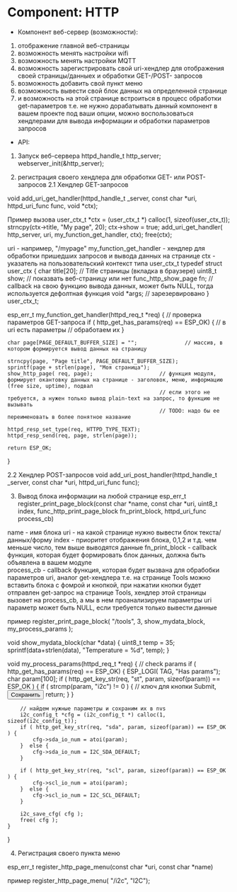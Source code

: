 # Component: HTTP

* Компонент веб-сервер (возможности):
1. отображение главной веб-страницы
2. возможность менять настройки wifi
3. возможность менять настройки MQTT
4. возможность зарегистрировать свой uri-хендлер для отображения своей страницы/данныех и обработки GET-/POST- запросов
5. возможность добавить свой пункт меню
6. возможность вывести свой блок данных на определенной странице
7. и возможность на этой странице встроиться в процесс обработки get-параметров
т.е. не нужно дорабатывать данный компонент в вашем проекте под ваши опции, можно воспользоваться хендлерами для вывода информации и обработки параметров запросов

* API:
1. Запуск веб-сервера
httpd_handle_t http_server;
webserver_init(&http_server);

2. регистрация своего хендлера для обработки GET- или POST- запросов
2.1 Хендлер GET-запросов 

void add_uri_get_handler(httpd_handle_t _server, const char *uri, httpd_uri_func func, void *ctx);

Пример вызова
    user_ctx_t *ctx = (user_ctx_t *) calloc(1, sizeof(user_ctx_t));
    strncpy(ctx->title, "My page", 20);
    ctx->show = true; 
    add_uri_get_handler( http_server, uri, my_function_get_handler, ctx); 
    free(ctx);

uri - например, "/mypage"
my_function_get_handler - хендлер для обработки пришедших запросов и вывода данных на странице
ctx - указатель на пользовательский контекст типа user_ctx_t
    typedef struct user_ctx {
        char title[20];                 // Title страницы (вкладка в браузере)
        uint8_t show;                   // показвать веб-страницу или нет
        func_http_show_page fn;         // callback на свою функцию вывода данных, может быть NULL, тогда используется дефолтная функция
        void *args;                     // зарезервировано
    } user_ctx_t;

esp_err_t my_function_get_handler(httpd_req_t *req)
{
    // проверка параметров GET-запроса
    if ( http_get_has_params(req) == ESP_OK) 
	{
        // в uri есть параметры
        // обработаем их
    }

    char page[PAGE_DEFAULT_BUFFER_SIZE] = "";               // массив, в котором формируется вывод данных на страницу

    strncpy(page, "Page title", PAGE_DEFAULT_BUFFER_SIZE);
    sprintf(page + strlen(page), "Моя страница");
    show_http_page( req, page);                     // функция модуля, формирует окантовку данных на странице - заголовок, меню, информацию (free size, uptime), подвал
                                                    // если этого не требуется, а нужен только вывод plain-text на запрос, то функцию не вызывать
                                                    // TODO: надо бы ее переименовать в более понятное название

    httpd_resp_set_type(req, HTTPD_TYPE_TEXT);
	httpd_resp_send(req, page, strlen(page)); 
     
    return ESP_OK;
}

2.2 Хендлер POST-запросов
void add_uri_post_handler(httpd_handle_t _server, const char *uri, httpd_uri_func func);

3. Вывод блока информации на любой странице
esp_err_t register_print_page_block(const char *name, const char *uri, uint8_t index, func_http_print_page_block fn_print_block, httpd_uri_func process_cb)

name - имя блока
uri - на какой странице нужно вывести блок текста/данных/форму
index - приоритет отображения блока, 0,1,2 и т.д.
        чем меньше число, тем выше выводятся данные
fn_print_block - callback функция, которая будет формировать блок данных, должна быть объявлена в вашем модуле        
process_cb   - callback функция, которая будет вызвана для обрабобки параметров uri, аналог get-хендлера
т.е. на странице Tools можно вставить блока с фомрой и кнопкой, при нажатии кнопки будет отправлен get-запрос на странице Tools,
хендлер этой страницы вызовет на process_cb, а мы в нем проанализируем параметры uri
параметр может быть NULL, если требуется только вывести данные

пример
register_print_page_block( "/tools", 3, show_mydata_block, my_process_params );

void show_mydata_block(char *data)
{
    uint8_t temp = 35;    
    sprintf(data+strlen(data), "Temperature = %d", temp);
}

void my_process_params(httpd_req_t *req)
{
   // check params
	if ( http_get_has_params(req) == ESP_OK) 
	{
        ESP_LOGI( TAG, "Has params");
        char param[100];
        if ( http_get_key_str(req, "st", param, sizeof(param)) == ESP_OK ) {
            if ( strcmp(param, "i2c") != 0 ) {          // ключ для кнопки Submit, <input type="hidden" name="st" value="i2c"><input type="submit" value="Сохранить" class="button norm rht">
                return;	
            }
        } 
        
        // найдем нужные параметры и сохраним их в nvs
        i2c_config_t *cfg = (i2c_config_t *) calloc(1, sizeof(i2c_config_t));
        if ( http_get_key_str(req, "sda", param, sizeof(param)) == ESP_OK ) {
            cfg->sda_io_num = atoi(param);
        }  else {
            cfg->sda_io_num = I2C_SDA_DEFAULT;
        }

        if ( http_get_key_str(req, "scl", param, sizeof(param)) == ESP_OK ) {
            cfg->scl_io_num = atoi(param);
        }  else {
            cfg->scl_io_num = I2C_SCL_DEFAULT;
        }   

        i2c_save_cfg( cfg );
        free( cfg );
    } 
}

4. Регистрация своего пункта меню

esp_err_t register_http_page_menu(const char *uri, const char *name)

пример
register_http_page_menu( "/i2c", "I2C");